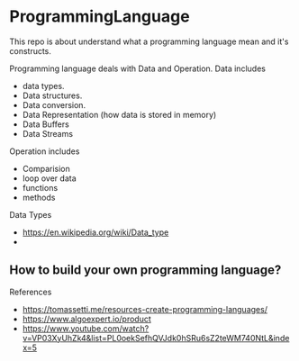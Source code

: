 # ProgrammingLanguage
This repo is about understand what a programming language mean and it's constructs.

Programming language deals with Data and Operation. 
Data includes
- data types.
- Data structures.
- Data conversion.
- Data Representation (how data is stored in memory) 
- Data Buffers
- Data Streams

Operation includes
- Comparision
- loop over data
- functions
- methods


Data Types
- https://en.wikipedia.org/wiki/Data_type
- 

## How to build your own programming language?



References 
- https://tomassetti.me/resources-create-programming-languages/
- https://www.algoexpert.io/product
- https://www.youtube.com/watch?v=VP03XyUhZk4&list=PL0oekSefhQVJdk0hSRu6sZ2teWM740NtL&index=5
